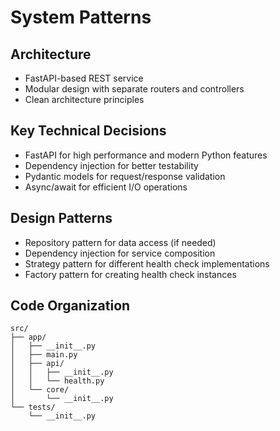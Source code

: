 # System Patterns

## Architecture
- FastAPI-based REST service
- Modular design with separate routers and controllers
- Clean architecture principles

## Key Technical Decisions
- FastAPI for high performance and modern Python features
- Dependency injection for better testability
- Pydantic models for request/response validation
- Async/await for efficient I/O operations

## Design Patterns
- Repository pattern for data access (if needed)
- Dependency injection for service composition
- Strategy pattern for different health check implementations
- Factory pattern for creating health check instances

## Code Organization
```
src/
├── app/
│   ├── __init__.py
│   ├── main.py
│   ├── api/
│   │   ├── __init__.py
│   │   └── health.py
│   └── core/
│       └── __init__.py
└── tests/
    └── __init__.py